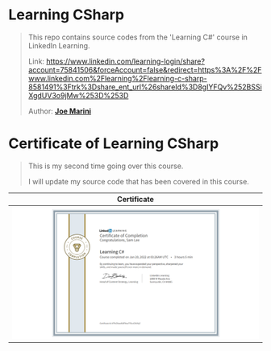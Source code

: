 # Learning CSharp
> This repo contains source codes from the 'Learning C#' course in LinkedIn Learning.
> 
> Link: https://www.linkedin.com/learning-login/share?account=75841506&forceAccount=false&redirect=https%3A%2F%2Fwww.linkedin.com%2Flearning%2Flearning-c-sharp-8581491%3Ftrk%3Dshare_ent_url%26shareId%3D8gIYFQv%252BSSiXgdUV3o9jMw%253D%253D
> 
> Author: <strong><a href="https://www.linkedin.com/learning/instructors/joe-marini?trk=embed_lil">Joe Marini</a></strong>
>
>
# Certificate of Learning CSharp
>
> This is my second time going over this course.
>
> I will update my source code that has been covered in this course.
>
| Certificate              |
|---------------------|
| ![](./LearningCSharp_certificate.png) |
